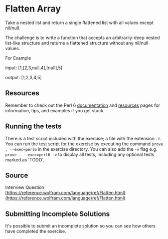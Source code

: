 # Flatten Array

Take a nested list and return a single flattened list with all values except nil/null.

The challenge is to write a function that accepts an arbitrarily-deep nested list-like structure and returns a flattened structure without any nil/null values.
 
For Example

input: [1,[2,3,null,4],[null],5]

output: [1,2,3,4,5]


## Resources

Remember to check out the Perl 6 [documentation](https://docs.perl6.org/) and
[resources](https://perl6.org/resources/) pages for information, tips, and
examples if you get stuck.

## Running the tests

There is a test script included with the exercise; a file with the extension
`.t`. You can run the test script for the exercise by executing the command
`prove . --exec=perl6` in the exercise directory. You can also add the `-v` flag
e.g. `prove . --exec=perl6 -v` to display all tests, including any optional
tests marked as 'TODO'.

## Source

Interview Question [https://reference.wolfram.com/language/ref/Flatten.html](https://reference.wolfram.com/language/ref/Flatten.html)

## Submitting Incomplete Solutions
It's possible to submit an incomplete solution so you can see how others have completed the exercise.
